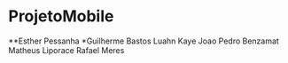 # ProjetoMobile
**Esther Pessanha
*Guilherme Bastos
Luahn Kaye
Joao Pedro Benzamat
Matheus Liporace
Rafael Meres
